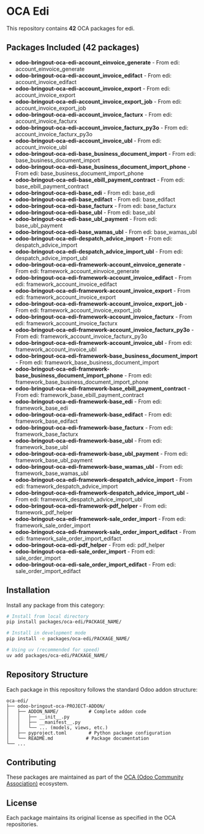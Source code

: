 # OCA Edi

This repository contains **42** OCA packages for edi.

## Packages Included (42 packages)

- **odoo-bringout-oca-edi-account_einvoice_generate** - From edi: account_einvoice_generate
- **odoo-bringout-oca-edi-account_invoice_edifact** - From edi: account_invoice_edifact
- **odoo-bringout-oca-edi-account_invoice_export** - From edi: account_invoice_export
- **odoo-bringout-oca-edi-account_invoice_export_job** - From edi: account_invoice_export_job
- **odoo-bringout-oca-edi-account_invoice_facturx** - From edi: account_invoice_facturx
- **odoo-bringout-oca-edi-account_invoice_facturx_py3o** - From edi: account_invoice_facturx_py3o
- **odoo-bringout-oca-edi-account_invoice_ubl** - From edi: account_invoice_ubl
- **odoo-bringout-oca-edi-base_business_document_import** - From edi: base_business_document_import
- **odoo-bringout-oca-edi-base_business_document_import_phone** - From edi: base_business_document_import_phone
- **odoo-bringout-oca-edi-base_ebill_payment_contract** - From edi: base_ebill_payment_contract
- **odoo-bringout-oca-edi-base_edi** - From edi: base_edi
- **odoo-bringout-oca-edi-base_edifact** - From edi: base_edifact
- **odoo-bringout-oca-edi-base_facturx** - From edi: base_facturx
- **odoo-bringout-oca-edi-base_ubl** - From edi: base_ubl
- **odoo-bringout-oca-edi-base_ubl_payment** - From edi: base_ubl_payment
- **odoo-bringout-oca-edi-base_wamas_ubl** - From edi: base_wamas_ubl
- **odoo-bringout-oca-edi-despatch_advice_import** - From edi: despatch_advice_import
- **odoo-bringout-oca-edi-despatch_advice_import_ubl** - From edi: despatch_advice_import_ubl
- **odoo-bringout-oca-edi-framework-account_einvoice_generate** - From edi: framework_account_einvoice_generate
- **odoo-bringout-oca-edi-framework-account_invoice_edifact** - From edi: framework_account_invoice_edifact
- **odoo-bringout-oca-edi-framework-account_invoice_export** - From edi: framework_account_invoice_export
- **odoo-bringout-oca-edi-framework-account_invoice_export_job** - From edi: framework_account_invoice_export_job
- **odoo-bringout-oca-edi-framework-account_invoice_facturx** - From edi: framework_account_invoice_facturx
- **odoo-bringout-oca-edi-framework-account_invoice_facturx_py3o** - From edi: framework_account_invoice_facturx_py3o
- **odoo-bringout-oca-edi-framework-account_invoice_ubl** - From edi: framework_account_invoice_ubl
- **odoo-bringout-oca-edi-framework-base_business_document_import** - From edi: framework_base_business_document_import
- **odoo-bringout-oca-edi-framework-base_business_document_import_phone** - From edi: framework_base_business_document_import_phone
- **odoo-bringout-oca-edi-framework-base_ebill_payment_contract** - From edi: framework_base_ebill_payment_contract
- **odoo-bringout-oca-edi-framework-base_edi** - From edi: framework_base_edi
- **odoo-bringout-oca-edi-framework-base_edifact** - From edi: framework_base_edifact
- **odoo-bringout-oca-edi-framework-base_facturx** - From edi: framework_base_facturx
- **odoo-bringout-oca-edi-framework-base_ubl** - From edi: framework_base_ubl
- **odoo-bringout-oca-edi-framework-base_ubl_payment** - From edi: framework_base_ubl_payment
- **odoo-bringout-oca-edi-framework-base_wamas_ubl** - From edi: framework_base_wamas_ubl
- **odoo-bringout-oca-edi-framework-despatch_advice_import** - From edi: framework_despatch_advice_import
- **odoo-bringout-oca-edi-framework-despatch_advice_import_ubl** - From edi: framework_despatch_advice_import_ubl
- **odoo-bringout-oca-edi-framework-pdf_helper** - From edi: framework_pdf_helper
- **odoo-bringout-oca-edi-framework-sale_order_import** - From edi: framework_sale_order_import
- **odoo-bringout-oca-edi-framework-sale_order_import_edifact** - From edi: framework_sale_order_import_edifact
- **odoo-bringout-oca-edi-pdf_helper** - From edi: pdf_helper
- **odoo-bringout-oca-edi-sale_order_import** - From edi: sale_order_import
- **odoo-bringout-oca-edi-sale_order_import_edifact** - From edi: sale_order_import_edifact


## Installation

Install any package from this category:

```bash
# Install from local directory
pip install packages/oca-edi/PACKAGE_NAME/

# Install in development mode  
pip install -e packages/oca-edi/PACKAGE_NAME/

# Using uv (recommended for speed)
uv add packages/oca-edi/PACKAGE_NAME/
```

## Repository Structure

Each package in this repository follows the standard Odoo addon structure:

```
oca-edi/
├── odoo-bringout-oca-PROJECT-ADDON/
│   ├── ADDON_NAME/           # Complete addon code
│   │   ├── __init__.py
│   │   ├── __manifest__.py
│   │   └── ... (models, views, etc.)
│   ├── pyproject.toml        # Python package configuration
│   └── README.md            # Package documentation
└── ...
```

## Contributing

These packages are maintained as part of the [OCA (Odoo Community Association)](https://github.com/OCA) ecosystem.

## License

Each package maintains its original license as specified in the OCA repositories.
